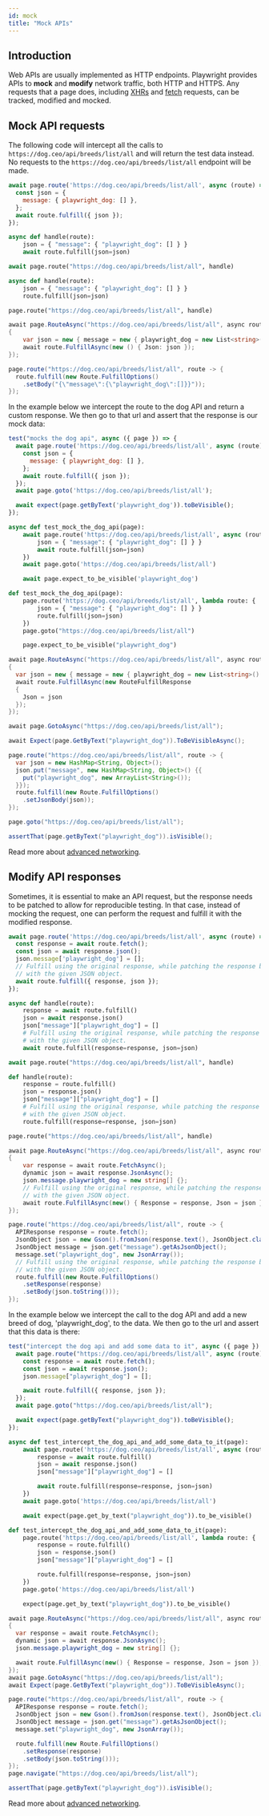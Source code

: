 ```yaml
---
id: mock
title: "Mock APIs"
---
```


## Introduction

Web APIs are usually implemented as HTTP endpoints. Playwright provides APIs to **mock** and **modify** network traffic, both HTTP and HTTPS. Any requests that a page does, including [XHRs](https://developer.mozilla.org/en-US/docs/Web/API/XMLHttpRequest) and
[fetch](https://developer.mozilla.org/en-US/docs/Web/API/Fetch_API) requests, can be tracked, modified and mocked.

## Mock API requests

The following code will intercept all the calls to `https://dog.ceo/api/breeds/list/all` and will return
the test data instead. No requests to the `https://dog.ceo/api/breeds/list/all` endpoint will be made.

```js
await page.route('https://dog.ceo/api/breeds/list/all', async (route) => {
  const json = {
    message: { playwright_dog: [] },
  };
  await route.fulfill({ json });
});
```

```python async
async def handle(route):
    json = { "message": { "playwright_dog": [] } }
    await route.fulfill(json=json)

await page.route("https://dog.ceo/api/breeds/list/all", handle)
```

```python sync
async def handle(route):
    json = { "message": { "playwright_dog": [] } }
    route.fulfill(json=json)

page.route("https://dog.ceo/api/breeds/list/all", handle)
```

```csharp
await page.RouteAsync("https://dog.ceo/api/breeds/list/all", async route =>
{
    var json = new { message = new { playwright_dog = new List<string>() } };
    await route.FulfillAsync(new () { Json: json });
});
```

```java
page.route("https://dog.ceo/api/breeds/list/all", route -> {
  route.fulfill(new Route.FulfillOptions()
    .setBody("{\"message\":{\"playwright_dog\":[]}}"));
});
```

In the example below we intercept the route to the dog API and return a custom response. We then go to that url and assert that the response is our mock data:

```js
test("mocks the dog api", async ({ page }) => {
  await page.route('https://dog.ceo/api/breeds/list/all', async (route) => {
    const json = {
      message: { playwright_dog: [] },
    };
    await route.fulfill({ json });
  });
  await page.goto('https://dog.ceo/api/breeds/list/all');

  await expect(page.getByText('playwright_dog')).toBeVisible();
});
```

```python async
async def test_mock_the_dog_api(page):
    await page.route('https://dog.ceo/api/breeds/list/all', async (route) => {
        json = { "message": { "playwright_dog": [] } }
        await route.fulfill(json=json)
    })
    await page.goto('https://dog.ceo/api/breeds/list/all')

    await page.expect_to_be_visible('playwright_dog')
```

```python sync
def test_mock_the_dog_api(page):
    page.route('https://dog.ceo/api/breeds/list/all', lambda route: {
        json = { "message": { "playwright_dog": [] } }
        route.fulfill(json=json)
    })
    page.goto("https://dog.ceo/api/breeds/list/all")

    page.expect_to_be_visible("playwright_dog")
```

```csharp
await page.RouteAsync("https://dog.ceo/api/breeds/list/all", async route =>
{
  var json = new { message = new { playwright_dog = new List<string>() } };
  await route.FulfillAsync(new RouteFulfillResponse
  {
    Json = json
  });
});

await page.GotoAsync("https://dog.ceo/api/breeds/list/all");

await Expect(page.GetByText("playwright_dog")).ToBeVisibleAsync();
```

```java
page.route("https://dog.ceo/api/breeds/list/all", route -> {
  var json = new HashMap<String, Object>();
  json.put("message", new HashMap<String, Object>() {{
    put("playwright_dog", new ArrayList<String>());
  }});
  route.fulfill(new Route.FulfillOptions()
    .setJsonBody(json));
});

page.goto("https://dog.ceo/api/breeds/list/all");

assertThat(page.getByText("playwright_dog")).isVisible();
```

Read more about [advanced networking](./network.md).

## Modify API responses

Sometimes, it is essential to make an API request, but the response needs to be patched to
allow for reproducible testing. In that case, instead of mocking the request, one
can perform the request and fulfill it with the modified response.

```js
await page.route('https://dog.ceo/api/breeds/list/all', async (route) => {
  const response = await route.fetch();
  const json = await response.json();
  json.message['playwright_dog'] = [];
  // Fulfill using the original response, while patching the response body
  // with the given JSON object.
  await route.fulfill({ response, json });
});
```

```python async
async def handle(route):
    response = await route.fulfill()
    json = await response.json()
    json["message"]["playwright_dog"] = []
    # Fulfill using the original response, while patching the response body
    # with the given JSON object.
    await route.fulfill(response=response, json=json)

await page.route("https://dog.ceo/api/breeds/list/all", handle)
```

```python sync
def handle(route):
    response = route.fulfill()
    json = response.json()
    json["message"]["playwright_dog"] = []
    # Fulfill using the original response, while patching the response body
    # with the given JSON object.
    route.fulfill(response=response, json=json)

page.route("https://dog.ceo/api/breeds/list/all", handle)
```

```csharp
await page.RouteAsync("https://dog.ceo/api/breeds/list/all", async route =>
{
    var response = await route.FetchAsync();
    dynamic json = await response.JsonAsync();
    json.message.playwright_dog = new string[] {};
    // Fulfill using the original response, while patching the response body
    // with the given JSON object.
    await route.FulfillAsync(new() { Response = response, Json = json });
});
```

```java
page.route("https://dog.ceo/api/breeds/list/all", route -> {
  APIResponse response = route.fetch();
  JsonObject json = new Gson().fromJson(response.text(), JsonObject.class);
  JsonObject message = json.get("message").getAsJsonObject();
  message.set("playwright_dog", new JsonArray());
  // Fulfill using the original response, while patching the response body
  // with the given JSON object.
  route.fulfill(new Route.FulfillOptions()
    .setResponse(response)
    .setBody(json.toString()));
});
```

In the example below we intercept the call to the dog API and add a new breed of dog, 'playwright_dog', to the data. We then go to the url and assert that this data is there:

```js
test("intercept the dog api and add some data to it", async ({ page }) => {
  await page.route("https://dog.ceo/api/breeds/list/all", async (route) => {
    const response = await route.fetch();
    const json = await response.json();
    json.message["playwright_dog"] = [];

    await route.fulfill({ response, json });
  });
  await page.goto("https://dog.ceo/api/breeds/list/all");

  await expect(page.getByText("playwright_dog")).toBeVisible();
});
```

```python async
async def test_intercept_the_dog_api_and_add_some_data_to_it(page):
    await page.route('https://dog.ceo/api/breeds/list/all', async (route) => {
        response = await route.fulfill()
        json = await response.json()
        json["message"]["playwright_dog"] = []

        await route.fulfill(response=response, json=json)
    })
    await page.goto('https://dog.ceo/api/breeds/list/all')

    await expect(page.get_by_text("playwright_dog")).to_be_visible()
```

```python sync
def test_intercept_the_dog_api_and_add_some_data_to_it(page):
    page.route('https://dog.ceo/api/breeds/list/all', lambda route: {
        response = route.fulfill()
        json = response.json()
        json["message"]["playwright_dog"] = []

        route.fulfill(response=response, json=json)
    })
    page.goto('https://dog.ceo/api/breeds/list/all')

    expect(page.get_by_text("playwright_dog")).to_be_visible()
```

```csharp
await page.RouteAsync("https://dog.ceo/api/breeds/list/all", async route =>
{
  var response = await route.FetchAsync();
  dynamic json = await response.JsonAsync();
  json.message.playwright_dog = new string[] {};

  await route.FulfillAsync(new() { Response = response, Json = json });
});
await page.GotoAsync("https://dog.ceo/api/breeds/list/all");
await Expect(page.GetByText("playwright_dog")).ToBeVisibleAsync();
```

```java
page.route("https://dog.ceo/api/breeds/list/all", route -> {
  APIResponse response = route.fetch();
  JsonObject json = new Gson().fromJson(response.text(), JsonObject.class);
  JsonObject message = json.get("message").getAsJsonObject();
  message.set("playwright_dog", new JsonArray());

  route.fulfill(new Route.FulfillOptions()
    .setResponse(response)
    .setBody(json.toString()));
});
page.navigate("https://dog.ceo/api/breeds/list/all");

assertThat(page.getByText("playwright_dog")).isVisible();
```

Read more about [advanced networking](./network.md).

